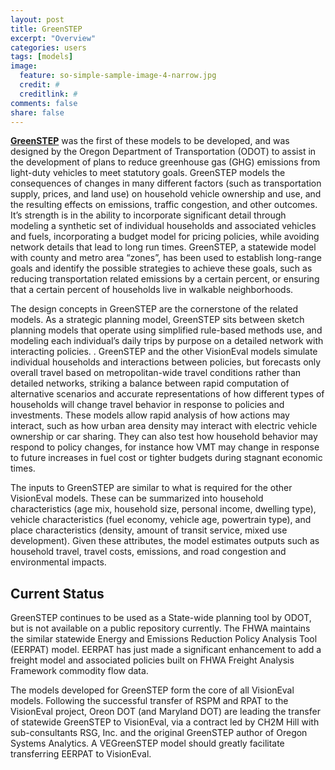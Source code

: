 ```yaml
---
layout: post
title: GreenSTEP
excerpt: "Overview"
categories: users
tags: [models]
image:
  feature: so-simple-sample-image-4-narrow.jpg
  credit: #
  creditlink: #
comments: false
share: false
---
```


<a href="http://www.oregon.gov/ODOT/Planning/Documents/GreenSTEP-Model-Overview.pdf" target="_blank">**GreenSTEP**</a> was the first of these models to be developed, and was designed by the Oregon Department of Transportation (ODOT) to assist in the development of plans to reduce greenhouse gas (GHG) emissions from light-duty vehicles to meet statutory goals. GreenSTEP models the consequences of changes in many different factors (such as transportation supply, prices, and land use) on household vehicle ownership and use, and the resulting effects on emissions, traffic congestion, and other outcomes. It’s strength is in the ability to incorporate significant detail through modeling a synthetic set of individual households and associated vehicles and fuels, incorporating a budget model for pricing policies, while avoiding network details that lead to long run times.  GreenSTEP, a statewide model with county and metro area “zones”, has been used to establish long-range goals and identify the possible strategies to achieve these goals, such as reducing transportation related emissions by a certain percent, or ensuring that a certain percent of households live in walkable neighborhoods.

The design concepts in GreenSTEP are the cornerstone of the related models. As a strategic planning model, GreenSTEP sits between sketch planning models that operate using simplified rule-based methods use, and modeling each individual’s daily trips by purpose on a detailed network with interacting policies. . GreenSTEP and the other VisionEval models simulate individual households and interactions between policies, but forecasts only overall travel based on metropolitan-wide travel conditions rather than detailed networks, striking a balance between rapid computation of alternative scenarios and accurate representations of how different types of households will change travel behavior in response to policies and investments. These models allow rapid analysis of how actions may interact, such as how urban area density may interact with electric vehicle ownership or car sharing. They can also test how household behavior may respond to policy changes, for instance how VMT may change in response to future increases in fuel cost or tighter budgets during stagnant economic times. 

The inputs to GreenSTEP are similar to what is required for the other VisionEval models. These can be summarized into household characteristics (age mix, household size, personal income, dwelling type), vehicle characteristics (fuel economy, vehicle age, powertrain type), and place characteristics (density, amount of transit service, mixed use development). Given these attributes, the model estimates outputs such as household travel, travel costs, emissions, and road congestion and environmental impacts. 

## Current Status

GreenSTEP continues to be used as a State-wide planning tool by ODOT, but is not available on a public repository currently. The FHWA maintains the similar statewide Energy and Emissions Reduction Policy Analysis Tool (EERPAT) model.  EERPAT has just made a significant enhancement to add a freight model and associated policies built on FHWA Freight Analysis Framework commodity flow data.

The models developed for GreenSTEP form the core of all VisionEval models. Following the successful transfer of RSPM and RPAT to the VisionEval project, Oreon DOT (and Maryland DOT) are leading the transfer of statewide GreenSTEP to VisionEval, via a contract led by CH2M Hill with sub-consultants RSG, Inc. and the original GreenSTEP author of Oregon Systems Analytics.  A VEGreenSTEP model should greatly facilitate transferring EERPAT to VisionEval.
